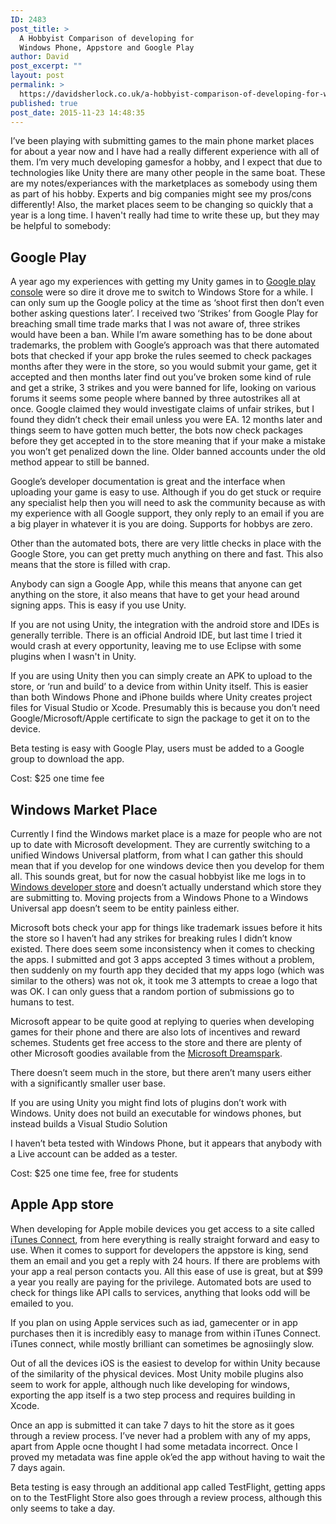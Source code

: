 ```yaml
---
ID: 2483
post_title: >
  A Hobbyist Comparison of developing for
  Windows Phone, Appstore and Google Play
author: David
post_excerpt: ""
layout: post
permalink: >
  https://davidsherlock.co.uk/a-hobbyist-comparison-of-developing-for-windows-phone-appstore-and-google-play/
published: true
post_date: 2015-11-23 14:48:35
---
```

I’ve been playing with submitting games to the main phone market places for about a year now and I have had a really different experience with all of them. I’m very much developing gamesfor a hobby, and I expect that due to technologies like Unity there are many other people in the same boat. These are my notes/experiances with the marketplaces as somebody using them as part of his hobby. Experts and big companies might see my pros/cons differently! Also, the market places seem to be changing so quickly that a year is a long time. I haven't really had time to write these up, but they may be helpful to somebody:
<h2>Google Play</h2>
A year ago my experiences with getting my Unity games in to <a href="https://play.google.com/apps/publish/">Google play console</a> were so dire it drove me to switch to Windows Store for a while. I can only sum up the Google policy at the time as ‘shoot first then don’t even bother asking questions later’. I received two ‘Strikes’ from Google Play for breaching small time trade marks that I was not aware of, three strikes would have been a ban. While I’m aware something has to be done about trademarks, the problem with Google’s approach was that there automated bots that checked if your app broke the rules seemed to check packages months after they were in the store, so you would submit your game, get it accepted and then months later find out you’ve broken some kind of rule and get a strike, 3 strikes and you were banned for life, looking on various forums it seems some people where banned by three autostrikes all at once. Google claimed they would investigate claims of unfair strikes, but I found they didn’t check their email unless you were EA. 12 months later and things seem to have gotten much better, the bots now check packages before they get accepted in to the store meaning that if your make a mistake you won’t get penalized down the line. Older banned accounts under the old method appear to still be banned.

Google’s developer documentation is great and the interface when uploading your game is easy to use. Although if you do get stuck or require any specialist help then you will need to ask the community because as with my experience with all Google support, they only reply to an email if you are a big player in whatever it is you are doing. Supports for hobbys are zero.

Other than the automated bots, there are very little checks in place with the Google Store, you can get pretty much anything on there and fast. This also means that the store is filled with crap.

Anybody can sign a Google App, while this means that anyone can get anything on the store, it also means that have to get your head around signing apps. This is easy if you use Unity.

If you are not using Unity, the integration with the android store and IDEs is generally terrible. There is an official Android IDE, but last time I tried it would crash at every opportunity, leaving me to use Eclipse with some plugins when I wasn't in Unity.

If you are using Unity then you can simply create an APK to upload to the store, or ‘run and build’ to a device from within Unity itself. This is easier than both Windows Phone and iPhone builds where Unity creates project files for Visual Studio or Xcode. Presumably this is because you don’t need Google/Microsoft/Apple certificate to sign the package to get it on to the device.

Beta testing is easy with Google Play, users must be added to a Google group to download the app.

Cost: $25 one time fee
<h2>Windows Market Place</h2>
Currently I find the Windows market place is a maze for people who are not up to date with Microsoft development. They are currently switching to a unified Windows Universal platform, from what I can gather this should mean that if you develop for one windows device then you develop for them all. This sounds great, but for now the casual hobbyist like me logs in to <a href="http://dev.windows.com">Windows developer store</a> and doesn’t actually understand which store they are submitting to. Moving projects from a Windows Phone to a Windows Universal app doesn’t seem to be entity painless either.

Microsoft bots check your app for things like trademark issues before it hits the store so I haven’t had any strikes for breaking rules I didn’t know existed. There does seem some inconsistency when it comes to checking the apps. I submitted and got 3 apps accepted 3 times without a problem, then suddenly on my fourth app they decided that my apps logo (which was similar to the others) was not ok, it took me 3 attempts to creae a logo that was OK. I can only guess that a random portion of submissions go to humans to test.

Microsoft appear to be quite good at replying to queries when developing games for their phone and there are also lots of incentives and reward schemes. Students get free access to the store and there are plenty of other Microsoft goodies available from the <a href="https://www.dreamspark.com/">Microsoft Dreamspark</a>.

There doesn’t seem much in the store, but there aren’t many users either with a significantly smaller user base.

If you are using Unity you might find lots of plugins don’t work with Windows. Unity does not build an executable for windows phones, but instead builds a Visual Studio Solution

I haven’t beta tested with Windows Phone, but it appears that anybody with a Live account can be added as a tester.

Cost: $25 one time fee, free for students
<h2>Apple App store</h2>
When developing for Apple mobile devices you get access to a site called <a href="https://developer.apple.com/programs/">iTunes Connect</a>, from here everything is really straight forward and easy to use. When it comes to support for developers the appstore is king, send them an email and you get a reply with 24 hours. If there are problems with your app a real person contacts you. All this ease of use is great, but at $99 a year you really are paying for the privilege. Automated bots are used to check for things like API calls to services, anything that looks odd will be emailed to you.

If you plan on using Apple services such as iad, gamecenter or in app purchases then it is incredibly easy to manage from within iTunes Connect. iTunes connect, while mostly brilliant can sometimes be agnosiingly slow.

Out of all the devices iOS is the easiest to develop for within Unity because of the similarity of the physical devices. Most Unity mobile plugins also seem to work for apple, although nuch like developing for windows, exporting the app itself is a two step process and requires building in Xcode.

Once an app is submitted it can take 7 days to hit the store as it goes through a review process. I’ve never had a problem with any of my apps, apart from Apple ocne thought I had some metadata incorrect. Once I proved my metadata was fine apple ok’ed the app without having to wait the 7 days again.

Beta testing is easy through an additional app called TestFlight, getting apps on to the TestFlight Store also goes through a review process, although this only seems to take a day.